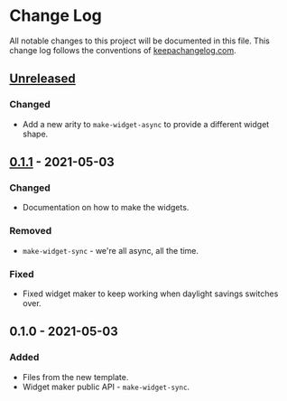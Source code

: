 # Change Log
All notable changes to this project will be documented in this file. This change log follows the conventions of [keepachangelog.com](http://keepachangelog.com/).

## [Unreleased]
### Changed
- Add a new arity to `make-widget-async` to provide a different widget shape.

## [0.1.1] - 2021-05-03
### Changed
- Documentation on how to make the widgets.

### Removed
- `make-widget-sync` - we're all async, all the time.

### Fixed
- Fixed widget maker to keep working when daylight savings switches over.

## 0.1.0 - 2021-05-03
### Added
- Files from the new template.
- Widget maker public API - `make-widget-sync`.

[Unreleased]: https://sourcehost.site/your-name/clojure_backend/compare/0.1.1...HEAD
[0.1.1]: https://sourcehost.site/your-name/clojure_backend/compare/0.1.0...0.1.1
